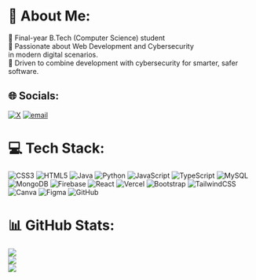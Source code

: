 # 💫 About Me:
👯 Final-year B.Tech (Computer Science) student<br>🤝 Passionate about Web Development and Cybersecurity <br>in modern digital scenarios.<br>🔐 Driven to combine development with cybersecurity for smarter, safer software.


## 🌐 Socials:
[![X](https://img.shields.io/badge/X-black.svg?logo=X&logoColor=white)](https://x.com/Kharola0048) [![email](https://img.shields.io/badge/Email-D14836?logo=gmail&logoColor=white)](mailto:shaileshkharola0048@gmail.com) 

# 💻 Tech Stack:
![CSS3](https://img.shields.io/badge/css3-%231572B6.svg?style=for-the-badge&logo=css3&logoColor=white) ![HTML5](https://img.shields.io/badge/html5-%23E34F26.svg?style=for-the-badge&logo=html5&logoColor=white) ![Java](https://img.shields.io/badge/java-%23ED8B00.svg?style=for-the-badge&logo=openjdk&logoColor=white) ![Python](https://img.shields.io/badge/python-3670A0?style=for-the-badge&logo=python&logoColor=ffdd54)  ![JavaScript](https://img.shields.io/badge/javascript-%23323330.svg?style=for-the-badge&logo=javascript&logoColor=%23F7DF1E)  ![TypeScript](https://img.shields.io/badge/typescript-%23007ACC.svg?style=for-the-badge&logo=typescript&logoColor=white) ![MySQL](https://img.shields.io/badge/mysql-4479A1.svg?style=for-the-badge&logo=mysql&logoColor=white) ![MongoDB](https://img.shields.io/badge/MongoDB-%234ea94b.svg?style=for-the-badge&logo=mongodb&logoColor=white) ![Firebase](https://img.shields.io/badge/firebase-a08021?style=for-the-badge&logo=firebase&logoColor=ffcd34) ![React](https://img.shields.io/badge/react-%2320232a.svg?style=for-the-badge&logo=react&logoColor=%2361DAFB) ![Vercel](https://img.shields.io/badge/vercel-%23000000.svg?style=for-the-badge&logo=vercel&logoColor=white) ![Bootstrap](https://img.shields.io/badge/bootstrap-%238511FA.svg?style=for-the-badge&logo=bootstrap&logoColor=white)  ![TailwindCSS](https://img.shields.io/badge/tailwindcss-%2338B2AC.svg?style=for-the-badge&logo=tailwind-css&logoColor=white)  ![Canva](https://img.shields.io/badge/Canva-%2300C4CC.svg?style=for-the-badge&logo=Canva&logoColor=white) ![Figma](https://img.shields.io/badge/figma-%23F24E1E.svg?style=for-the-badge&logo=figma&logoColor=white) ![GitHub](https://img.shields.io/badge/github-%23121011.svg?style=for-the-badge&logo=github&logoColor=white)   
# 📊 GitHub Stats:
![](https://github-readme-stats.vercel.app/api?username=ShaileshKharola&theme=shadow_green&hide_border=false&include_all_commits=false&count_private=false)<br/>
![](https://nirzak-streak-stats.vercel.app/?user=ShaileshKharola&theme=shadow_green&hide_border=false)<br/>
![](https://github-readme-stats.vercel.app/api/top-langs/?username=ShaileshKharola&theme=shadow_green&hide_border=false&include_all_commits=false&count_private=false&layout=compact)

